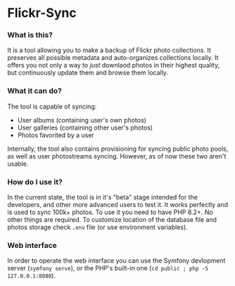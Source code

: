 # Flickr-Sync


### What is this?

It is a tool allowing you to make a backup of Flickr photo collections. It preserves all possible metadata and auto-organizes
collections locally. It offers you not only a way to *just* downlaod photos in their highest quality, but continuously
update them and browse them locally.


### What it can do?

The tool is capable of syncing:

- User albums (containing user's own photos)
- User galleries (containing other user's photos)
- Photos favorited by a user


Internally, the tool also contains provisioning for syncing public photo pools, as well as user photostreams syncing. 
However, as of now these two aren't usable.


### How do I use it?

In the current state, the tool is in it's "beta" stage intended for the developers, and other more advanced users to 
test it. It works perfectly and is used to sync 100k+ photos. To use it you need to have PHP 8.2+. No other things are 
required. To customize location of the database file and photos storage check `.env` file (or use environment variables).


### Web interface

In order to operate the web interface you can use the Symfony devlopment server (`symfony serve`), or the PHP's built-in
one (`cd public ; php -S 127.0.0.1:8080`).
